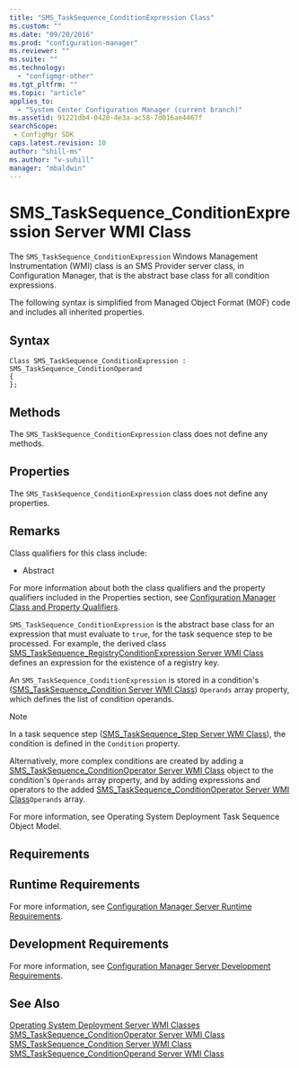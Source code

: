 ```yaml
---
title: "SMS_TaskSequence_ConditionExpression Class"
ms.custom: ""
ms.date: "09/20/2016"
ms.prod: "configuration-manager"
ms.reviewer: ""
ms.suite: ""
ms.technology:
  - "configmgr-other"
ms.tgt_pltfrm: ""
ms.topic: "article"
applies_to:
  - "System Center Configuration Manager (current branch)"
ms.assetid: 91221db4-0420-4e3a-ac58-7d016ae4467fsearchScope: - ConfigMgr SDK
caps.latest.revision: 10
author: "shill-ms"
ms.author: "v-suhill"
manager: "mbaldwin"
---
```

# SMS_TaskSequence_ConditionExpression Server WMI Class
The `SMS_TaskSequence_ConditionExpression` Windows Management Instrumentation (WMI) class is an SMS Provider server class, in Configuration Manager, that is the abstract base class for all condition expressions.  

 The following syntax is simplified from Managed Object Format (MOF) code and includes all inherited properties.  

## Syntax  

```  
Class SMS_TaskSequence_ConditionExpression : SMS_TaskSequence_ConditionOperand  
{  
};  
```  

## Methods  
 The `SMS_TaskSequence_ConditionExpression` class does not define any methods.  

## Properties  
 The `SMS_TaskSequence_ConditionExpression` class does not define any properties.  

## Remarks  
 Class qualifiers for this class include:  

-   Abstract  

 For more information about both the class qualifiers and the property qualifiers included in the Properties section, see [Configuration Manager Class and Property Qualifiers](../../../develop/reference/misc/class-and-property-qualifiers.md).  

 `SMS_TaskSequence_ConditionExpression` is the abstract base class for an expression that must evaluate to `true`, for the task sequence step to be processed. For example, the derived class [SMS_TaskSequence_RegistryConditionExpression Server WMI Class](../../../develop/reference/osd/sms_tasksequence_registryconditionexpression-server-wmi-class.md) defines an expression for the existence of a registry key.  

 An `SMS_TaskSequence_ConditionExpression` is stored in a condition's ([SMS_TaskSequence_Condition Server WMI Class](../../../develop/reference/osd/sms_tasksequence_condition-server-wmi-class.md)) `Operands` array property, which defines the list of condition operands.  

> [!NOTE]
>  In a task sequence step ([SMS_TaskSequence_Step Server WMI Class](../../../develop/reference/osd/sms_tasksequence_step-server-wmi-class.md)), the condition is defined in the `Condition` property.  

 Alternatively, more complex conditions are created by adding a [SMS_TaskSequence_ConditionOperator Server WMI Class](../../../develop/reference/osd/sms_tasksequence_conditionoperator-server-wmi-class.md) object to the condition's `Operands` array property, and by adding expressions and operators to the added [SMS_TaskSequence_ConditionOperator Server WMI Class](../../../develop/reference/osd/sms_tasksequence_conditionoperator-server-wmi-class.md)`Operands` array.  

 For more information, see Operating System Deployment Task Sequence Object Model.  

## Requirements  

## Runtime Requirements  
 For more information, see [Configuration Manager Server Runtime Requirements](../../../develop/core/reqs/server-runtime-requirements.md).  

## Development Requirements  
 For more information, see [Configuration Manager Server Development Requirements](../../../develop/core/reqs/server-development-requirements.md).  

## See Also  
 [Operating System Deployment Server WMI Classes](../../../develop/reference/osd/operating-system-deployment-server-wmi-classes.md)   
 [SMS_TaskSequence_ConditionOperator Server WMI Class](../../../develop/reference/osd/sms_tasksequence_conditionoperator-server-wmi-class.md)   
 [SMS_TaskSequence_Condition Server WMI Class](../../../develop/reference/osd/sms_tasksequence_condition-server-wmi-class.md)   
 [SMS_TaskSequence_ConditionOperand Server WMI Class](../../../develop/reference/osd/sms_tasksequence_conditionoperand-server-wmi-class.md)
